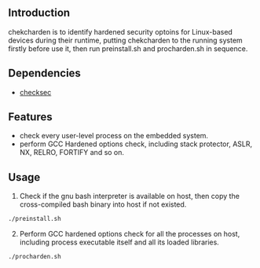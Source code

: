 ## Introduction

chekcharden is to identify hardened security optoins for Linux-based devices during their runtime, putting chekcharden to the running system firstly before use it, then run preinstall.sh and procharden.sh in sequence.

## Dependencies

- [checksec](!http://www.trapkit.de/tools/checksec.html)

## Features

- check every user-level process on the embedded system.
- perform GCC Hardened options check, including stack protector, ASLR, NX, RELRO, FORTIFY and so on.

## Usage

1. Check if the gnu bash interpreter is available on host, then copy the cross-compiled bash binary into host if not existed.
```sh
./preinstall.sh
```

2. Perform GCC hardened options check for all the processes on host, including process executable itself and all its loaded libraries.
```sh
./procharden.sh
```
